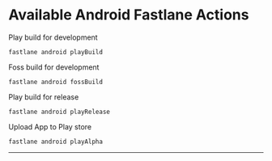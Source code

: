 # Available Android Fastlane Actions

Play build for development

```
fastlane android playBuild
```

Foss build for development

```
fastlane android fossBuild
```
Play build  for release

```
fastlane android playRelease
```

Upload App to Play store
```
fastlane android playAlpha
```

----
